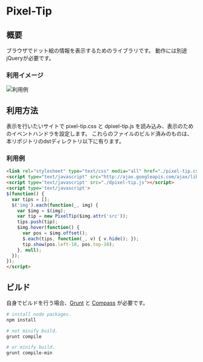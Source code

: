 Pixel-Tip
=====

## 概要

ブラウザでドット絵の情報を表示するためのライブラリです。
動作には別途jQueryが必要です。

### 利用イメージ

![利用例](http://manaten.net/wp-content/uploads/2014/03/pixel-tip.png)

## 利用方法

表示を行いたいサイトで pixel-tip.css と dpixel-tip.js を読み込み、表示のためのイベントハンドラを設定します。
これらのファイルのビルド済みのものは、本リポジトリのdstディレクトリ以下に有ります。

### 利用例
```html
<link rel="stylesheet" type="text/css" media="all" href="./pixel-tip.css" />
<script type="text/javascript" src="http://ajax.googleapis.com/ajax/libs/jquery/1.9.1/jquery.min.js"></script>
<script type='text/javascript' src="./dpixel-tip.js"></script>
<script type='text/javascript'>
$(function() {
  var tips = [];
  $('img').each(function(_, img) {
    var $img = $(img);
    var tip = new PixelTip($img.attr('src'));
    tips.push(tip);
    $img.hover(function() {
      var pos = $img.offset();
      $.each(tips, function(_, v) { v.hide(); });
      tip.show(pos.left-10, pos.top-10);
    }, null);
  });
});
</script>
```

## ビルド

自身でビルドを行う場合、[Grunt](http://gruntjs.com/) と [Compass](http://compass-style.org/) が必要です。

```bash
# install node packages.
npm install

# not minify build.
grunt compile

# or minify build.
grunt compile-min
```
